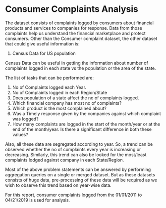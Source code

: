 # Consumer Complaints Analysis
The dataset consists of complaints logged by consumers about financial products and services to companies for response. Data from those complaints help us understand the financial marketplace and protect consumers.
Other than the Consumer complaint dataset, the other dataset that could give useful information is:
1. Census Data for US population

Census Data can be useful in getting the information about number of complaints logged in each state vs the population or the area of the state. 

The list of tasks that can be performed are:
1. No of Complaints logged each Year.
2. No of Complaints logged in each Region/State
3. Does population of a state affect the no of complaints logged.
4. Which financial company has most no of complaints?
5. Which product is the most complained about? 
6. Was a Timely response given by the companies against which complaint was logged?
7. How many complaints are logged in the start of the month/year or at the end of the month/year. Is there a significant difference in both these values?

Also, all these data are segregated according to year. So, a trend can be observed whether the no of complaints every year is increasing or decreasing. Similarly, this trend can also be looked for the most/least complaints lodged against company in each State/Region.

Most of the above problem statements can be answered by performing aggregation queries on a single or merged dataset. But as these datasets consists of huge data, pre-processing of these data will be required as we wish to observe this trend based on year-wise data.

For this report, consumer complaints logged from the 01/01/2011 to 04/21/2019 is used for analysis.
